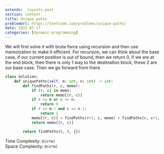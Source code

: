 ```yaml
---
extends: _layouts.post
section: content
title: Unique paths
problemUrl: https://leetcode.com/problems/unique-paths/
date: 2022-07-17
categories: [dynamic-programming]
---
```


We will first solve it with brute force using recursion and then use memoization to make it efficient. For recursion, we can think about the base case, if our current position is out of bound, then we return 0, if we are at the end block, then there is only 1 way to the destination block, these 2 are our base case. Then we go forward from there.

```python
class Solution:
    def uniquePaths(self, m: int, n: int) -> int:
        def findPaths(r, c, memo):
            if (r, c) in memo:
                return memo[(r, c)]
            if r >= m or c >= n:
                return 0
            if r == m-1 and c == n-1:
                return 1
            memo[(r, c)] = findPaths(r+1, c, memo) + findPaths(r, c+1, memo)
            return memo[(r, c)]

        return findPaths(0, 0, {})
```

Time Complexity: `O(n*m)` <br/>
Space Complexity: `O(n*m)`